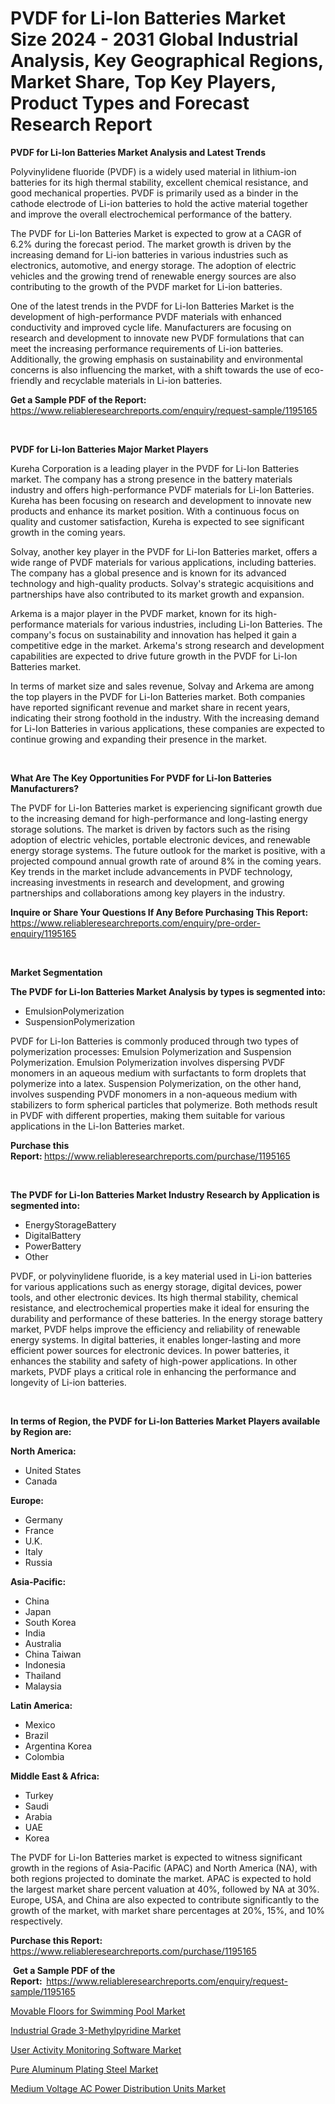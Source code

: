 <p><h1>PVDF for Li-Ion Batteries Market Size 2024 - 2031 Global Industrial Analysis, Key Geographical Regions, Market Share, Top Key Players, Product Types and Forecast Research Report</h1></p><p><strong>PVDF for Li-Ion Batteries Market Analysis and Latest Trends</strong></p>
<p><p>Polyvinylidene fluoride (PVDF) is a widely used material in lithium-ion batteries for its high thermal stability, excellent chemical resistance, and good mechanical properties. PVDF is primarily used as a binder in the cathode electrode of Li-ion batteries to hold the active material together and improve the overall electrochemical performance of the battery.</p><p>The PVDF for Li-Ion Batteries Market is expected to grow at a CAGR of 6.2% during the forecast period. The market growth is driven by the increasing demand for Li-ion batteries in various industries such as electronics, automotive, and energy storage. The adoption of electric vehicles and the growing trend of renewable energy sources are also contributing to the growth of the PVDF market for Li-ion batteries.</p><p>One of the latest trends in the PVDF for Li-Ion Batteries Market is the development of high-performance PVDF materials with enhanced conductivity and improved cycle life. Manufacturers are focusing on research and development to innovate new PVDF formulations that can meet the increasing performance requirements of Li-ion batteries. Additionally, the growing emphasis on sustainability and environmental concerns is also influencing the market, with a shift towards the use of eco-friendly and recyclable materials in Li-ion batteries.</p></p>
<p><strong>Get a Sample PDF of the Report:&nbsp;</strong> <a href="https://www.reliableresearchreports.com/enquiry/request-sample/1195165">https://www.reliableresearchreports.com/enquiry/request-sample/1195165</a></p>
<p>&nbsp;</p>
<p><strong>PVDF for Li-Ion Batteries Major Market Players</strong></p>
<p><p>Kureha Corporation is a leading player in the PVDF for Li-Ion Batteries market. The company has a strong presence in the battery materials industry and offers high-performance PVDF materials for Li-Ion Batteries. Kureha has been focusing on research and development to innovate new products and enhance its market position. With a continuous focus on quality and customer satisfaction, Kureha is expected to see significant growth in the coming years.</p><p>Solvay, another key player in the PVDF for Li-Ion Batteries market, offers a wide range of PVDF materials for various applications, including batteries. The company has a global presence and is known for its advanced technology and high-quality products. Solvay's strategic acquisitions and partnerships have also contributed to its market growth and expansion.</p><p>Arkema is a major player in the PVDF market, known for its high-performance materials for various industries, including Li-Ion Batteries. The company's focus on sustainability and innovation has helped it gain a competitive edge in the market. Arkema's strong research and development capabilities are expected to drive future growth in the PVDF for Li-Ion Batteries market.</p><p>In terms of market size and sales revenue, Solvay and Arkema are among the top players in the PVDF for Li-Ion Batteries market. Both companies have reported significant revenue and market share in recent years, indicating their strong foothold in the industry. With the increasing demand for Li-Ion Batteries in various applications, these companies are expected to continue growing and expanding their presence in the market.</p></p>
<p>&nbsp;</p>
<p><strong>What Are The Key Opportunities For PVDF for Li-Ion Batteries Manufacturers?</strong></p>
<p><p>The PVDF for Li-Ion Batteries market is experiencing significant growth due to the increasing demand for high-performance and long-lasting energy storage solutions. The market is driven by factors such as the rising adoption of electric vehicles, portable electronic devices, and renewable energy storage systems. The future outlook for the market is positive, with a projected compound annual growth rate of around 8% in the coming years. Key trends in the market include advancements in PVDF technology, increasing investments in research and development, and growing partnerships and collaborations among key players in the industry.</p></p>
<p><strong>Inquire or Share Your Questions If Any Before Purchasing This Report:</strong> <a href="https://www.reliableresearchreports.com/enquiry/pre-order-enquiry/1195165">https://www.reliableresearchreports.com/enquiry/pre-order-enquiry/1195165</a></p>
<p>&nbsp;</p>
<p><strong>Market Segmentation</strong></p>
<p><strong>The PVDF for Li-Ion Batteries Market Analysis by types is segmented into:</strong></p>
<p><ul><li>EmulsionPolymerization</li><li>SuspensionPolymerization</li></ul></p>
<p><p>PVDF for Li-Ion Batteries is commonly produced through two types of polymerization processes: Emulsion Polymerization and Suspension Polymerization. Emulsion Polymerization involves dispersing PVDF monomers in an aqueous medium with surfactants to form droplets that polymerize into a latex. Suspension Polymerization, on the other hand, involves suspending PVDF monomers in a non-aqueous medium with stabilizers to form spherical particles that polymerize. Both methods result in PVDF with different properties, making them suitable for various applications in the Li-Ion Batteries market.</p></p>
<p><strong>Purchase this Report:&nbsp;</strong><a href="https://www.reliableresearchreports.com/purchase/1195165">https://www.reliableresearchreports.com/purchase/1195165</a></p>
<p>&nbsp;</p>
<p><strong>The PVDF for Li-Ion Batteries Market Industry Research by Application is segmented into:</strong></p>
<p><ul><li>EnergyStorageBattery</li><li>DigitalBattery</li><li>PowerBattery</li><li>Other</li></ul></p>
<p><p>PVDF, or polyvinylidene fluoride, is a key material used in Li-ion batteries for various applications such as energy storage, digital devices, power tools, and other electronic devices. Its high thermal stability, chemical resistance, and electrochemical properties make it ideal for ensuring the durability and performance of these batteries. In the energy storage battery market, PVDF helps improve the efficiency and reliability of renewable energy systems. In digital batteries, it enables longer-lasting and more efficient power sources for electronic devices. In power batteries, it enhances the stability and safety of high-power applications. In other markets, PVDF plays a critical role in enhancing the performance and longevity of Li-ion batteries.</p></p>
<p>&nbsp;</p>
<p><strong>In terms of Region, the PVDF for Li-Ion Batteries Market Players available by Region are:</strong></p>
<p>
    <p> <strong> North America: </strong>
        <ul>
            <li>United States</li>
            <li>Canada</li>
        </ul>
        </p> 
    <p> <strong> Europe: </strong>
        <ul>
            <li>Germany</li>
            <li>France</li>
            <li>U.K.</li>
            <li>Italy</li>
            <li>Russia</li>
        </ul>
        </p> 
    <p> <strong> Asia-Pacific: </strong>
        <ul>
            <li>China</li>
            <li>Japan</li>
            <li>South Korea</li>
            <li>India</li>
            <li>Australia</li>
            <li>China Taiwan</li>
            <li>Indonesia</li>
            <li>Thailand</li>
            <li>Malaysia</li>
        </ul>
        </p> 
    <p> <strong> Latin America: </strong>
        <ul>
            <li>Mexico</li>
            <li>Brazil</li>
            <li>Argentina Korea</li>
            <li>Colombia</li>
        </ul>
        </p> 
    <p> <strong> Middle East & Africa: </strong>
        <ul>
            <li>Turkey</li>
            <li>Saudi</li>
            <li>Arabia</li>
            <li>UAE</li>
            <li>Korea</li>
        </ul>
    </p>
    </p>
<p><p>The PVDF for Li-Ion Batteries market is expected to witness significant growth in the regions of Asia-Pacific (APAC) and North America (NA), with both regions projected to dominate the market. APAC is expected to hold the largest market share percent valuation at 40%, followed by NA at 30%. Europe, USA, and China are also expected to contribute significantly to the growth of the market, with market share percentages at 20%, 15%, and 10% respectively.</p></p>
<p><strong>Purchase this Report: </strong><a href="https://www.reliableresearchreports.com/purchase/1195165">https://www.reliableresearchreports.com/purchase/1195165</a></p>
<p>&nbsp;<strong>Get a Sample PDF of the Report:&nbsp;&nbsp;</strong><a href="https://www.reliableresearchreports.com/enquiry/request-sample/1195165">https://www.reliableresearchreports.com/enquiry/request-sample/1195165</a></p>
<p><strong></strong></p>
<p><p><a href="https://github.com/rahu1506/Market-Research-Report-List-2/blob/main/movable-floors-for-swimming-pool-market.md">Movable Floors for Swimming Pool Market</a></p><p><a href="https://github.com/juniordelafrance/Market-Research-Report-List-1/blob/main/industrial-grade-3-methylpyridine-market.md">Industrial Grade 3-Methylpyridine Market</a></p><p><a href="https://issuu.com/reportprime-2/docs/user-activity-monitoring-software-market-size-2030">User Activity Monitoring Software Market</a></p><p><a href="https://github.com/FassouRP/Market-Research-Report-List-3/blob/main/pure-aluminum-plating-steel-market.md">Pure Aluminum Plating Steel Market</a></p><p><a href="https://issuu.com/reportprime-2/docs/medium-voltage-ac-power-distribution-units-market-">Medium Voltage AC Power Distribution Units Market</a></p></p>